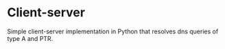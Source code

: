 # Client-server
Simple client-server implementation in Python that resolves dns queries of type A and PTR.
